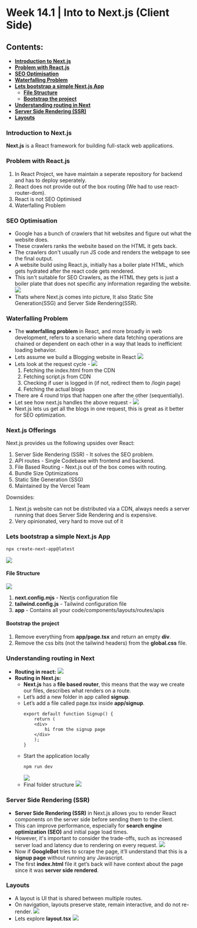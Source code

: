 # Week 14.1 | Into to Next.js (Client Side)

## Contents:
- [**Introduction to Next.js**](#introduction-to-nextjs)
- [**Problem with React.js**](#problem-with-reactjs)
- [**SEO Optimisation**](#seo-optimisation)
- [**Waterfalling Problem**](#waterfalling-problem)
- [**Lets bootstrap a simple Next.js App**](#lets-bootstrap-a-simple-nextjs-app)
    - [**File Structure**](#file-structure)
    - [**Bootstrap the project**](#bootstrap-the-project)
- [**Understanding routing in Next**](#understanding-routing-in-next)
- [**Server Side Rendering (SSR)**](#server-side-rendering-ssr)
- [**Layouts**](#layouts)

### Introduction to Next.js
**Next.js** is a React framework for building full-stack web applications. 

### Problem with React.js
1. In React Project, we have maintain a seperate repository for backend and has to deploy seperately.
2. React does not provide out of the box routing (We had to use react-router-dom).
3. React is not SEO Optimised
4. Waterfalling Problem

### SEO Optimisation
- Google has a bunch of crawlers that hit websites and figure out what the website does.
- These crawlers ranks the website based on the HTML it gets back.
- The crawlers don't usually run JS code and renders the webpage to see the final output.
- A website build using React.js, initially has a boiler plate HTML, which gets hydrated after the react code gets rendered.
- This isn't suitable for SEO Crawlers, as the HTML they gets is just a boiler plate that does not specific any information regarding the website.
    ![](images/seo.png)
- Thats where Next.js comes into picture, It also Static Site Generation(SSG) and Server Side Rendering(SSR).


### Waterfalling Problem
- The **waterfalling problem** in React, and more broadly in web development, refers to a scenario where data fetching operations are chained or dependent on each other in a way that leads to inefficient loading behavior.
- Lets assume we build a Blogging website in React
![](images/blogging-app.png)
- Lets look at the request cycle -
![](images/request-cycle-for-blogging-website-react.png)
    1. Fetching the index.html from the CDN
    2. Fetching script.js from CDN
    3. Checking if user is logged in (if not, redirect them to /login page)
    4. Fetching the actual blogs
- There are 4 round trips that happen one after the other (sequentially).
- Let see how next.js handles the above request -
![](images/request-cycle-for-blogging-website-next.png)
- Next.js lets us get all the blogs in one request, this is great as it better for SEO optimization.

### Next.js Offerings
Next.js provides us the following upsides over React:
1. Server Side Rendering (SSR) - It solves the SEO problem.
2. API routes - Single Codebase with frontend and backend.
3. File Based Routing - Next.js out of the box comes with routing.
4. Bundle Size Optimizations
5. Static Site Generation (SSG)
6. Maintained by the Vercel Team

Downsides:
1. Next.js website can not be distributed via a CDN, always needs a server running that does Server Side Rendering and is expensive.
2. Very opinionated, very hard to move out of it

### Lets bootstrap a simple Next.js App

```bash
npx create-next-app@latest
```
![](images/next-bootstrap.png)

#### File Structure
![](images/next-bootstrap.png)
1. **next.config.mjs** - Nextjs configuration file
2. **tailwind.config.js** - Tailwind configuration file
3. **app** - Contains all your code/components/layouts/routes/apis

#### Bootstrap the project
1. Remove everything from **app/page.tsx** and return an empty **div**.
2. Remove the css bits (not the tailwind headers) from the **global.css** file.

### Understanding routing in Next
- **Routing in react:**
![](images/routing-in-react.png)
- **Routing in Next.js:**
    - **Next.js** has a **file based router**, this means that the way we create our files, describes what renders on a route.
    - Let’s add a new folder in app called **signup**.
    - Let’s add a file called page.tsx inside **app/signup**.
        ```tsx
        export default function Signup() {
            return (
            <div>
                hi from the signup page
            </div>
            );
        }
        ```
    - Start the application locally
        ```bash
        npm run dev
        ```
        ![](images/signup.png)
    - Final folder structure
    ![](images/signup-folder-structure.png)

### Server Side Rendering (SSR)
- **Server Side Rendering (SSR)** in Next.js allows you to render React components on the server side before sending them to the client.
- This can improve performance, especially for **search engine optimization (SEO)** and initial page load times.
- However, it's important to consider the trade-offs, such as increased server load and latency due to rendering on every request.
    ![](images/ssr.png)
- Now if **GoogleBot** tries to scrape the page, it’ll understand that this is a **signup page** without running any Javascript.
- The first **index.html** file it get’s back will have context about the page since it was **server side rendered**.

### Layouts
- A layout is UI that is shared between multiple routes.
- On navigation, layouts preserve state, remain interactive, and do not re-render. 
    ![](images/layouts-folder-structure.png)
- Lets explore **layout.tsx**
    ![](images/explore-layout.png)